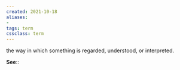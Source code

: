 ```yaml
---
created: 2021-10-18
aliases:
- 
tags: term
cssclass: term
---
```


the way in which something is regarded, understood, or interpreted. 

**See**::
